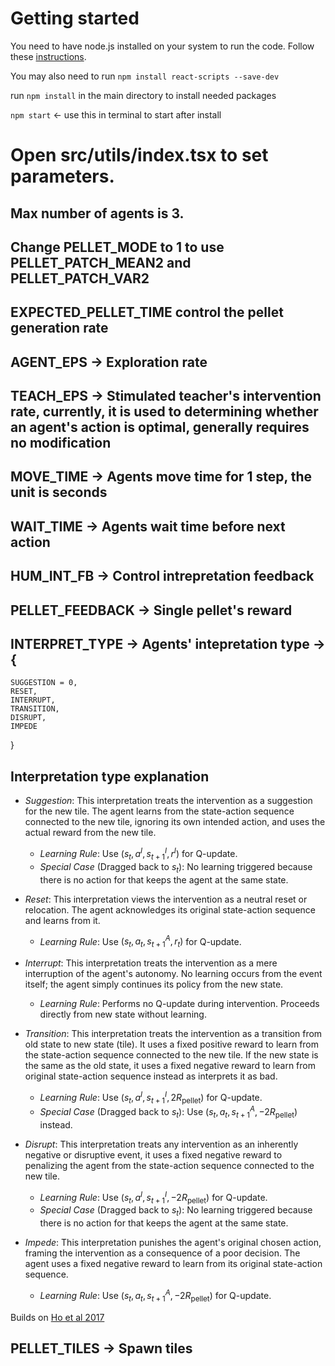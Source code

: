 # Getting started
You need to have node.js installed on your system to run the code. Follow these [instructions](https://nodejs.org/en/download).

You may also need to run  `npm install react-scripts --save-dev`

run `npm install` in the main directory to install needed packages

`npm start`  <- use this in terminal to start after install

# Open src/utils/index.tsx to set parameters. 
## Max number of agents is 3.
## Change PELLET_MODE to 1 to use PELLET_PATCH_MEAN2 and PELLET_PATCH_VAR2
## EXPECTED_PELLET_TIME control the pellet generation rate
## AGENT_EPS -> Exploration rate
## TEACH_EPS -> Stimulated teacher's intervention rate, currently, it is used to determining whether an agent's action is optimal, generally requires no modification
## MOVE_TIME -> Agents move time for 1 step, the unit is seconds
## WAIT_TIME -> Agents wait time before next action
## HUM_INT_FB -> Control intrepretation feedback
## PELLET_FEEDBACK -> Single pellet's reward
## INTERPRET_TYPE -> Agents' intepretation type -> {
    SUGGESTION = 0,
    RESET,
    INTERRUPT,
    TRANSITION,
    DISRUPT,
    IMPEDE
}
## Interpretation type explanation
* *Suggestion*: This interpretation treats the intervention as a suggestion for the new tile. The agent learns from the state-action sequence connected to the new tile, ignoring its own intended action, and uses the actual reward from the new tile.
    * *Learning Rule*: Use $(s_t, a^I, s^I_{t+1}, r^I)$ for Q-update.
    * *Special Case* (Dragged back to $s_t$): No learning triggered because there is no action for that keeps the agent at the same state.

*  *Reset*: This interpretation views the intervention as a neutral reset or relocation. The agent acknowledges its original state-action sequence and learns from it.
    * *Learning Rule*: Use $(s_t, a_t, s^A_{t+1}, r_t)$ for Q-update.

* *Interrupt*: This interpretation treats the intervention as a mere interruption of the agent's autonomy. No learning occurs from the event itself; the agent simply continues its policy from the new state.
    * *Learning Rule*: Performs no Q-update during intervention. Proceeds directly from new state without learning.

* *Transition*: This interpretation treats the intervention as a transition from old state to new state (tile). It uses a fixed positive reward to learn from the state-action sequence connected to the new tile. If the new state is the same as the old state, it uses a fixed negative reward to learn from original state-action sequence instead as interprets it as bad.

    * *Learning Rule*: Use $(s_t, a^I, s^I_{t+1}, 2R_{\text{pellet}})$ for Q-update.
    * *Special Case* (Dragged back to $s_t$): Use $(s_t, a_t, s^A_{t+1}, -2R_{\text{pellet}})$ instead.

* *Disrupt*: This interpretation treats any intervention as an inherently negative or disruptive event, it uses a fixed negative reward to penalizing the agent from the state-action sequence connected to the new tile.

    * *Learning Rule*: Use $(s_t, a^I, s^I_{t+1}, -2R_{\text{pellet}})$ for Q-update.
    * *Special Case* (Dragged back to $s_t$): No learning triggered because there is no action for that keeps the agent at the same state.

* *Impede*: This interpretation punishes the agent's original chosen action, framing the intervention as a consequence of a poor decision. The agent uses a fixed negative reward to learn from its original state-action sequence.
    * *Learning Rule*: Use $(s_t, a_t, s^A_{t+1}, -2R_{\text{pellet}})$ for Q-update.

Builds on [Ho et al 2017](https://escholarship.org/content/qt8z48f0ms/qt8z48f0ms.pdf)

## PELLET_TILES -> Spawn tiles

